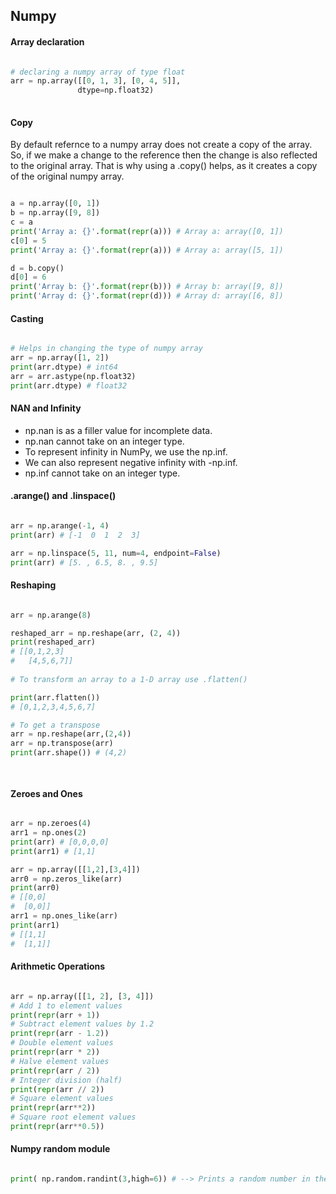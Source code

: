 ## Numpy

#### Array declaration
```python

# declaring a numpy array of type float
arr = np.array([[0, 1, 3], [0, 4, 5]],
               dtype=np.float32)
               
```

#### Copy

By default refernce to a numpy array does not create a copy of the array. So, if we make a change to the reference then the change is also reflected to the original
array. That is why using a .copy() helps, as it creates a copy of the original numpy array.

```python

a = np.array([0, 1])
b = np.array([9, 8])
c = a
print('Array a: {}'.format(repr(a))) # Array a: array([0, 1])
c[0] = 5
print('Array a: {}'.format(repr(a))) # Array a: array([5, 1])

d = b.copy()
d[0] = 6
print('Array b: {}'.format(repr(b))) # Array b: array([9, 8])
print('Array d: {}'.format(repr(d))) # Array d: array([6, 8])

```

#### Casting 

```python

# Helps in changing the type of numpy array
arr = np.array([1, 2])
print(arr.dtype) # int64
arr = arr.astype(np.float32) 
print(arr.dtype) # float32

```

#### NAN and Infinity

* np.nan is as a filler value for incomplete data.
* np.nan cannot take on an integer type.
* To represent infinity in NumPy, we use the np.inf.
* We can also represent negative infinity with -np.inf.
* np.inf cannot take on an integer type.

#### .arange() and .linspace()


```python

arr = np.arange(-1, 4)
print(arr) # [-1  0  1  2  3]

arr = np.linspace(5, 11, num=4, endpoint=False)
print(arr) # [5. , 6.5, 8. , 9.5]

```


#### Reshaping 

```python

arr = np.arange(8)

reshaped_arr = np.reshape(arr, (2, 4))
print(reshaped_arr)
# [[0,1,2,3]
#   [4,5,6,7]]
   
# To transform an array to a 1-D array use .flatten()

print(arr.flatten())
# [0,1,2,3,4,5,6,7]

# To get a transpose
arr = np.reshape(arr,(2,4))
arr = np.transpose(arr)
print(arr.shape()) # (4,2)

   
````


#### Zeroes and Ones

```python

arr = np.zeroes(4)
arr1 = np.ones(2)
print(arr) # [0,0,0,0]
print(arr1) # [1,1]

arr = np.array([[1,2],[3,4]])
arr0 = np.zeros_like(arr)
print(arr0) 
# [[0,0]
#  [0,0]]
arr1 = np.ones_like(arr)
print(arr1)
# [[1,1]
#  [1,1]]

```


#### Arithmetic Operations

```python

arr = np.array([[1, 2], [3, 4]])
# Add 1 to element values
print(repr(arr + 1))
# Subtract element values by 1.2
print(repr(arr - 1.2))
# Double element values
print(repr(arr * 2))
# Halve element values
print(repr(arr / 2))
# Integer division (half)
print(repr(arr // 2))
# Square element values
print(repr(arr**2))
# Square root element values
print(repr(arr**0.5))

```

#### Numpy random module

```python

print( np.random.randint(3,high=6)) # --> Prints a random number in the range [3,6)
